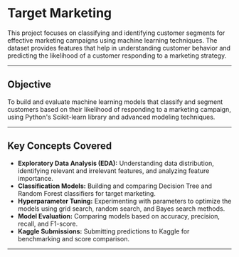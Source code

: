 # Target Marketing

This project focuses on classifying and identifying customer segments for effective marketing campaigns using machine learning techniques. The dataset provides features that help in understanding customer behavior and predicting the likelihood of a customer responding to a marketing strategy.

---

## Objective
To build and evaluate machine learning models that classify and segment customers based on their likelihood of responding to a marketing campaign, using Python's Scikit-learn library and advanced modeling techniques.

---

## Key Concepts Covered
- **Exploratory Data Analysis (EDA):** Understanding data distribution, identifying relevant and irrelevant features, and analyzing feature importance.
- **Classification Models:** Building and comparing Decision Tree and Random Forest classifiers for target marketing.
- **Hyperparameter Tuning:** Experimenting with parameters to optimize the models using grid search, random search, and Bayes search methods.
- **Model Evaluation:** Comparing models based on accuracy, precision, recall, and F1-score.
- **Kaggle Submissions:** Submitting predictions to Kaggle for benchmarking and score comparison.

---
